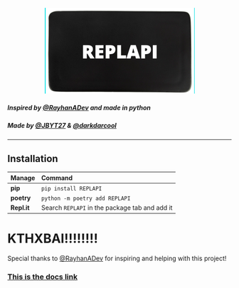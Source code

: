 <p align="center">
  <a href="https://github.com/JBYT27/REPLAPI">
    <img src="/logo.png" alt="Logo">
  </a>
</p>


            
<h5>Inspired by <a href = "https://github.com/RayhanADev">@RayhanADev</a> and made in python</h5>

<h5>Made by <a href = "https://github.com/JBYT27">@JBYT27</a> & <a href = "https://github.com/darkdarcool">@darkdarcool</a><h5>

---

## Installation

|Manage          |Command                                         |
|:----------------|:-----------------------------------------------|
|**pip**          | `pip install REPLAPI`                          |
|**poetry**       | `python -m poetry add REPLAPI`                 |
|**Repl.it**      | Search `REPLAPI` in the package tab and add it |     


<h1>KTHXBAI!!!!!!!!</h1>

Special thanks to <a href = "https://github.com/RayhanADev">@RayhanADev</a> for inspiring and helping with this project!

<h3><strong><a href = "https://ReplAPI-Docs.darkdarcool.repl.co">This is the docs link</a></strong></h3>
